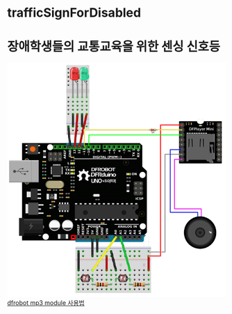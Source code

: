 # trafficSignForDisabled

# 장애학생들의 교통교육을 위한 센싱 신호등  
![](https://github.com/mtinet/trafficSignForDisabled/blob/master/image/PlayerMini.png?raw=true)
[dfrobot mp3 module 사용법](https://www.dfrobot.com/wiki/index.php/DFPlayer_Mini_SKU:DFR0299)
